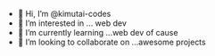 - 👋 Hi, I’m @kimutai-codes
- 👀 I’m interested in ... web dev
- 🌱 I’m currently learning ...web dev of cause
- 💞️ I’m looking to collaborate on ...awesome projects

<!---
kimutai-codes/kimutai-codes is a ✨ special ✨ repository because its `README.md` (this file) appears on your GitHub profile.
You can click the Preview link to take a look at your changes.
--->
